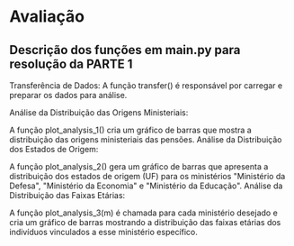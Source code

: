 # Avaliação

## Descrição dos funções em main.py para resolução da PARTE 1

Transferência de Dados: A função transfer() é responsável por carregar e preparar os dados para análise.

Análise da Distribuição das Origens Ministeriais:

A função plot_analysis_1() cria um gráfico de barras que mostra a distribuição das origens ministeriais das pensões.
Análise da Distribuição dos Estados de Origem:

A função plot_analysis_2() gera um gráfico de barras que apresenta a distribuição dos estados de origem (UF) para os ministérios "Ministério da Defesa", "Ministério da Economia" e "Ministério da Educação".
Análise da Distribuição das Faixas Etárias:

A função plot_analysis_3(m) é chamada para cada ministério desejado e cria um gráfico de barras mostrando a distribuição das faixas etárias dos indivíduos vinculados a esse ministério específico.